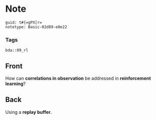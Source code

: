 # Note
```
guid: t#{=gPX[r=
notetype: Basic-02d89-e0e22
```

### Tags
```
bda::09_rl
```

## Front
How can <b>correlations in observation</b> be addressed in
<b>reinforcement learning</b>?

## Back
Using a <b>replay buffer</b>.
